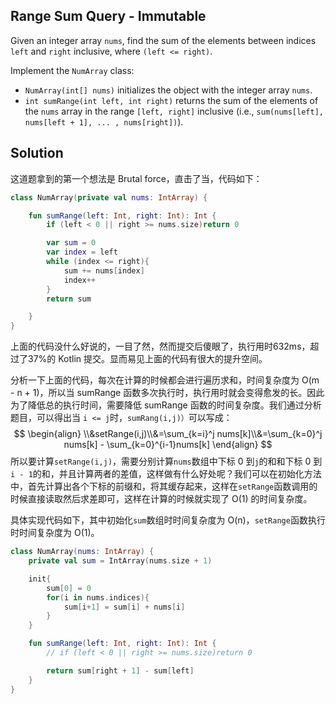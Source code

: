 ## Range Sum Query - Immutable

Given an integer array `nums`, find the sum of the elements between indices `left` and `right` inclusive, where `(left <= right)`.

Implement the `NumArray` class:

- `NumArray(int[] nums)` initializes the object with the integer array `nums`.
- `int sumRange(int left, int right)` returns the sum of the elements of the `nums` array in the range `[left, right]` inclusive (i.e., `sum(nums[left], nums[left + 1], ... , nums[right])`).

## Solution

这道题拿到的第一个想法是 Brutal force，直击了当，代码如下：

```kotlin
class NumArray(private val nums: IntArray) {

    fun sumRange(left: Int, right: Int): Int {
        if (left < 0 || right >= nums.size)return 0

        var sum = 0
        var index = left
        while (index <= right){
            sum += nums[index]
            index++
        }
        return sum

    }
}
```

上面的代码没什么好说的，一目了然，然而提交后傻眼了，执行用时632ms，超过了37%的 Kotlin 提交。显而易见上面的代码有很大的提升空间。

分析一下上面的代码，每次在计算的时候都会进行遍历求和，时间复杂度为 O(m - n + 1)，所以当 sumRange 函数多次执行时，执行用时就会变得愈发的长。因此为了降低总的执行时间，需要降低 sumRange 函数的时间复杂度。我们通过分析题目，可以得出当 `i <= j`时，`sumRang(i,j)）`可以写成：
$$
\begin{align}
\\&setRange(i,j)\\&=\sum_{k=i}^j nums[k]\\&=\sum_{k=0}^j nums[k] - \sum_{k=0}^{i-1}nums[k]
\end{align}
$$
所以要计算`setRange(i,j)`，需要分别计算`nums`数组中下标 0 到`j`的和和下标 0 到`i - 1`的和，并且计算两者的差值，这样做有什么好处呢？我们可以在初始化方法中，首先计算出各个下标的前缀和，将其缓存起来，这样在`setRange`函数调用的时候直接读取然后求差即可，这样在计算的时候就实现了 O(1) 的时间复杂度。

具体实现代码如下，其中初始化`sum`数组时时间复杂度为 O(n)，`setRange`函数执行时时间复杂度为 O(1)。

```kotlin
class NumArray(nums: IntArray) {
    private val sum = IntArray(nums.size + 1)

    init{
        sum[0] = 0
        for(i in nums.indices){
            sum[i+1] = sum[i] + nums[i]
        }
    }

    fun sumRange(left: Int, right: Int): Int {
        // if (left < 0 || right >= nums.size)return 0

        return sum[right + 1] - sum[left]
    }
}
```

